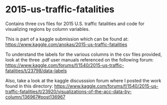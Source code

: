 # 2015-us-traffic-fatalities
Contains three cvs files for 2015 U.S. traffic fatalities and code for visualizing regions by column variables. 

This is part of a kaggle submission which can be found at: https://www.kaggle.com/anokas/2015-us-traffic-fatalities

To understand the labels for the various columns in the csv files provided, look at the three .pdf user manuals referenced on the following forum: https://www.kaggle.com/forums/f/1540/2015-us-traffic-fatalities/t/23798/data-labels

Also, take a look at the kaggle discusssion forum where I posted the work found in this directory: https://www.kaggle.com/forums/f/1540/2015-us-traffic-fatalities/t/23920/visualizations-of-the-acc-data-by-column/136967#post136967

